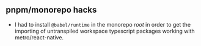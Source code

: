 ## pnpm/monorepo hacks

- I had to install `@babel/runtime` in the monorepo _root_ in order to get the importing
  of untranspiled workspace typescript packages working with metro/react-native.

